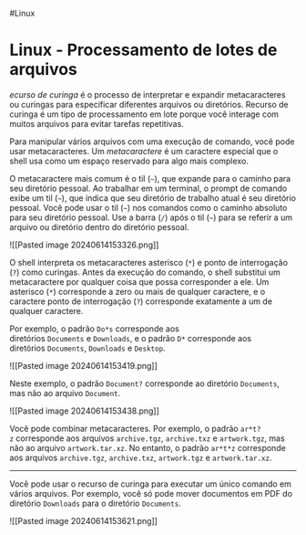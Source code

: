 #Linux 
# Linux - Processamento de lotes de arquivos

_ecurso de curinga_ é o processo de interpretar e expandir metacaracteres ou curingas para especificar diferentes arquivos ou diretórios. Recurso de curinga é um tipo de processamento em lote porque você interage com muitos arquivos para evitar tarefas repetitivas.

Para manipular vários arquivos com uma execução de comando, você pode usar metacaracteres. Um _metacaractere_ é um caractere especial que o shell usa como um espaço reservado para algo mais complexo.

O metacaractere mais comum é o til (`~`), que expande para o caminho para seu diretório pessoal. Ao trabalhar em um terminal, o prompt de comando exibe um til (`~`), que indica que seu diretório de trabalho atual é seu diretório pessoal. Você pode usar o til (`~`) nos comandos como o caminho absoluto para seu diretório pessoal. Use a barra (`/`) após o til (`~`) para se referir a um arquivo ou diretório dentro do diretório pessoal.

![[Pasted image 20240614153326.png]]

O shell interpreta os metacaracteres asterisco (`*`) e ponto de interrogação (`?`) como curingas. Antes da execução do comando, o shell substitui um metacaractere por qualquer coisa que possa corresponder a ele. Um asterisco (`*`) corresponde a zero ou mais de qualquer caractere, e o caractere ponto de interrogação (`?`) corresponde exatamente a um de qualquer caractere.

Por exemplo, o padrão `Do*s` corresponde aos diretórios `Documents` e `Downloads`, e o padrão `D*` corresponde aos diretórios `Documents`, `Downloads` e `Desktop`.

![[Pasted image 20240614153419.png]]

Neste exemplo, o padrão `Document?` corresponde ao diretório `Documents`, mas não ao arquivo `Document`.

![[Pasted image 20240614153438.png]]

Você pode combinar metacaracteres. Por exemplo, o padrão `ar*t?z` corresponde aos arquivos `archive.tgz`, `archive.txz` e `artwork.tgz`, mas não ao arquivo `artwork.tar.xz`. No entanto, o padrão `ar*t*z` corresponde aos arquivos `archive.tgz`, `archive.txz`, `artwork.tgz` e `artwork.tar.xz`.

---

Você pode usar o recurso de curinga para executar um único comando em vários arquivos. Por exemplo, você só pode mover documentos em PDF do diretório `Downloads` para o diretório `Documents`.

![[Pasted image 20240614153621.png]]